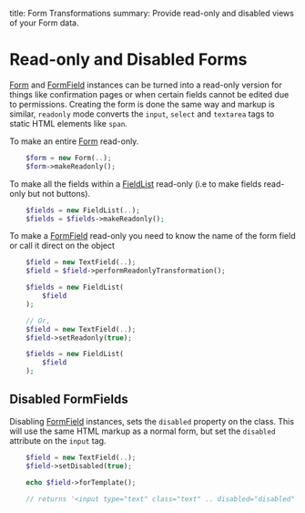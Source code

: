 title: Form Transformations
summary: Provide read-only and disabled views of your Form data.

# Read-only and Disabled Forms

[Form](api:SilverStripe\Forms\Form) and [FormField](api:SilverStripe\Forms\FormField) instances can be turned into a read-only version for things like confirmation pages or 
when certain fields cannot be edited due to permissions. Creating the form is done the same way and markup is similar, 
`readonly` mode converts the `input`, `select` and `textarea` tags to static HTML elements like `span`.

To make an entire [Form](api:SilverStripe\Forms\Form) read-only.


```php
    $form = new Form(..);
    $form->makeReadonly();
```

To make all the fields within a [FieldList](api:SilverStripe\Forms\FieldList) read-only (i.e to make fields read-only but not buttons).


```php
    $fields = new FieldList(..);
    $fields = $fields->makeReadonly();
```

To make a [FormField](api:SilverStripe\Forms\FormField) read-only you need to know the name of the form field or call it direct on the object


```php
    $field = new TextField(..);
    $field = $field->performReadonlyTransformation();

    $fields = new FieldList(
        $field
    );

    // Or,
    $field = new TextField(..);
    $field->setReadonly(true);

    $fields = new FieldList(
        $field
    );
```

## Disabled FormFields

Disabling [FormField](api:SilverStripe\Forms\FormField) instances, sets the `disabled` property on the class. This will use the same HTML markup as 
a normal form, but set the `disabled` attribute on the `input` tag.

```php
    $field = new TextField(..);
    $field->setDisabled(true);

    echo $field->forTemplate();

    // returns '<input type="text" class="text" .. disabled="disabled" />'

```